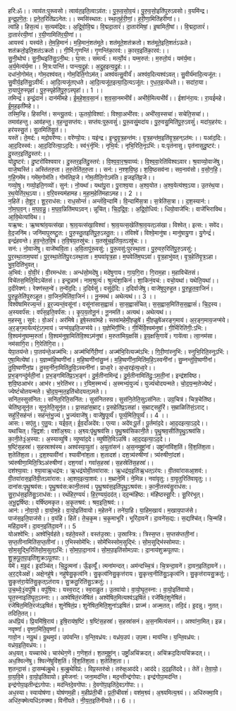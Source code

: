 

  
हरि:ॐ।। त्वाव॑त:पुरूवसो। त्वाव॑त॒इति॒त्वाऽव॑त:। पु॒रू॒व॒सो॒व॒यं। पु॒रु॒व॒सो॒इति॑पुरुऽवसो। व॒यमि॑न्द्र। इ॒न्द्र॒प्र॒णॆ॒त॒:। प्र॒ने॒त॒रिति॑प्रऽनेत:।। स्मसि॑स्थात:। स्था॒त॒र्ह॒री॒णां॒। ह॒री॒णा॒मिति॑हरीणां।।  
त्वांहि। हिस॒त्यं। स॒त्यम॑द्रिव:। अ॒द्रि॒वो॒वि॒द्म। वि॒द्मदा॒तारं॑। दा॒तार॑मिषां॒। इ॒षामिती॒षां।। वि॒द्मदा॒तारं॑। दा॒तारं॑रयी॒णां। र॒यी॒णामिति॑र॒यी॒णां।।  
आयस्य॑। यस्य॑ते। ते॒म॒हि॒मानं॑। म॒हि॒मानं॒शत॑मूते। शत॑मूते॒शत॑क्रतो। शत॑मूते॒इति॒शतं॑ऽऊते। शत॑क्रतो॒इति॒शत॑ऽक्रतो।। गी॒र्भि:गृ॒णन्ति॑। गृ॒णन्ति॑का॒रव॑:। का॒रव॒इति॑का॒रव॑:।।  
सु॒नी॒थोघ॑। सु॒नी॒थइति॑सु॒ऽनी॒थ:। घा॒स:। समर्त्य॑:। मर्त्यो॒यं। यम्म॒रुत॑:। म॒रुतो॒यं। यम॑र्य॒मा। अ॒र्य॒मेत्य॑र्य॒मा।। मि॒त्र:पान्ति॑। पान्त्य॒द्रुह॑:। अ॒द्रुह॒इत्य॒द्रुह॑:।।  
दधा॑नो॒गोम॑त्। गोम॒दश्व॑वत्। गोम॒दिति॒गोऽम॑त्। अश्व॑वत्सु॒वीर्यं॑। अश्व॑व॒दित्यश्व॑ऽवत्। सु॒वीर्य॑मादि॒त्यजू॑त:। सु॒वीर्य॒इति॑सु॒ऽवीर्य॑:। आ॒दि॒त्यजू॑तएधते। आ॒दि॒त्यजू॑त॒इत्या॒दि॒त्यऽजू॑त:। ए॒ध॒त॒इत्ये॑धते।। सदा॑रा॒या। रा॒यापु॑रु॒स्पृहा॑। पु॒रु॒स्पृहेति॑पु॒रु॒ऽस्पृहा॑।। 1 ।।  
तमिन्द्रं॑। इन्द्रं॒दानं॑। दान॑मीमहे। ई॒म॒हे॒श॒व॒सा॒नं। श॒व॒सा॒नमभी॑र्वं। अभी॑र्व॒मित्यभी॑र्वं।। ईशा॑नंरा॒य:। रा॒यई॑महे। ई॒म॒ह॒इती॑महे।।  
तस्मि॒न्हि। हिसन्ति॑। सन्त्यू॒तय॑:। ऊ॒तयो॒विश्वा॑:। विश्वा॒अभी॑रव:। अभी॑रव॒स्सचा॑। सचेति॒सचा॑।। तमाव॑हन्तु। आव॑हन्तु। व॒ह॒न्तु॒सप्त॑य:। सप्त॑य:पुरू॒वसुं॑। पु॒रू॒वसुं॒मदा॑य। पु॒रु॒वसु॒मिति॑पु॒रु॒ऽवसुं॑। मदा॑य॒हर॑य:। हर॑यस्सु॒तं। सु॒तमिति॑सु॒तं।।  
यस्ते॑। ते॒मद॑:। मदो॒वरे॑ण्य:। वरे॑ण्यो॒य:। यइ॑न्द्र। इ॒न्द्र॒वृ॒त्र॒हन्त॑म:। वृ॒त्र॒हन्त॑म॒इति॑वृ॒त्र॒हन्ऽत॑म:।। यआ॑द॒दि:। आ॒द॒दिस्स्व॑:। आ॒द॒दिरित्या॒ऽद॒दि:। स्व॑१॒॑र्नृभि॑:। नृभि॒र्य:। नृभि॒रिति॒नृऽभि॑:। य:पृत॑नासु। पृत॑नासुदु॒ष्टर॑:। दु॒स्तर॒इति॑दु॒स्तर॑:।।  
योदु॒ष्टर॑:। दु॒ष्टरो॑विश्ववार। दु॒स्तर॒इति॑दु॒स्तर॑:। वि॒श्व॒वा॒र॒श्र॒वाय्य॑:। वि॒श्व॒वा॒रेति॑विश्वऽवार। श्र॒वाय्यो॒वाजे॑षु। वाजे॒ष्वस्ति॑। अस्ति॑तरु॒ता। त॒रु॒तेति॑त॒रु॒ता।। सन॑:। न॒श्श॒वि॒ष्ठ॒। श॒वि॒ष्ठसव॑ना। सव॒नाव॑सो। व॒सो॒ग॒हि॒। ग॒हि॒गमे॑म। गमे॑म॒गोम॑ति। गोम॑तिव्र॒जे। गोम॒तीति॒गोऽम॑ति। व्र॒जइति॑व्र॒जे।।  
गव्यो॒षु। गव्यो॒इति॒गव्यो॑। सुन॑:। नो॒यथा॑। यथा॑पु॒रा। पु॒राश्व॒या। अ॒श्व॒योत। अ॒श्व॒येत्य॑श्व॒ऽया। उ॒तर॑थ॒या। र॒थ॒येति॑र॒थ॒ऽया।। व॒रि॒वस्यम॑हामह। म॒हा॒म॒हेति॑महाऽमह।। 2 ।।  
न॒हिते॑। ते॒शू॒र॒। शू॒र॒राध॑स:। राध॒सोन्तं॑। अन्तं॑वि॒न्दामि॑। वि॒न्दामि॑स॒त्रा। स॒त्रेति॑स॒त्रा।। द॒श॒स्यान॑:। नो॒म॒घ॒व॒न्। म॒घ॒व॒न्नु॒। म॒घ॒व॒न्निति॑मघऽवन्। न्नूचि॑त्। चि॒द॒द्रि॒व॒:। अ॒द्रि॒वो॒धिय॑:। धियो॒वाजे॑भि:। वाजे॑भिराविथ। आ॒वि॒थेत्या॑विथ।।  
यऋ॒ष्व:। ऋ॒ष्वश्रा॑व॒यत्स॑खा। श्रा॒व॒यत्स॑खा॒विश्वा॑। श्रा॒व॒यत्स॒खेति॑श्रा॒व॒यत्ऽस॑खा। विश्वेत्। इत्स:। सवे॑द। वे॒द॒जनि॑म। जनि॑मापुरुष्टु॒त:। पु॒रु॒स्तु॒तइति॑पु॒रु॒ऽस्तु॒त:।। तंविश्वे॑। विश्वे॒मानु॑षा। मानु॑षायु॒गा। यु॒गेन्द्रं॑। इन्द्रं॑हवन्ते। ह॒व॒न्ते॒त॒वि॒षं। त॒वि॒षंय॒तस्रु॑च:। य॒तस्रु॑च॒इति॑य॒तऽस्रु॑च:।।  
सन॑:। नो॒वाजे॑षु। वाजे॑ष्ववि॒ता। अ॒वि॒तापु॑रू॒वसु॑:। पु॒रू॒वसु॑:पुरस्था॒ता। पु॒रु॒वरु॒रिति॑पु॒रु॒ऽवसु॑:। पु॒र॒स्था॒ताम॒घवा॑। पु॒र॒स्था॒तेति॑पु॒रःऽस्था॒ता। म॒घवा॑वृत्र॒हा। म॒घवेति॑म॒घऽवा॑। वृ॒त्र॒हाभु॑वत्। वृ॒त्र॒हेति॑वृ॒त्र॒ऽहा। भु॒व॒दिति॑भुवत्।  
अ॒भिव॑:। वो॒वी॒रं। वी॒रमन्ध॑स:। अन्ध॑सो॒मदे॑षु। मदे॑षुगाय। गा॒य॒गि॒रा। गि॒राम॒हा। म॒हाविचे॑तसं। विचे॑तस॒मिति॒विऽचे॑तसं।। इन्द्र॒न्नाम॑। नाम॒श्रुत्यं॑। श्रुत्यं॑शा॒किनं॑। शा॒किनं॒वच॑:। वचो॒यथा॑। यथेति॒यथा॑।।  
द॒दीरेक्ण॑:। रेक्ण॑स्त॒न्वे॑। त॒न्वे॑द॒दि:। द॒दिर्वसु॑। वसु॑र्द॒दि:। द॒दिर्वाजे॑षु। वाजे॑षुपुरुहूत। पु॒रु॒हू॒त॒वा॒जिनं॑। पु॒रु॒हू॒तेति॑पुरुऽहूत। वा॒जिन॒मिति॑वा॒जिनं॑।। नू॒नमथ॑। अथेत्यथ॑।। 3 ।।  
विश्वे॑षामिरज्य॒न्तं॑। इ॒र॒ज्यन्तं॒वसू॑नां। वसू॑नांसास॒ह्वासं॑। सा॒स॒ह्वासं॑चित्। स॒स॒ह्वास॒मिति॑स॒स॒ह्वासं॑। चि॒द॒स्य। अ॒स्यवर्प॑स:। वर्प॑स॒इति॒वर्प॑स:।। कृ॒प॒य॒तोनू॒नं। नू॒नमति॑। अत्यथ॑। अथेत्यथ॑।।  
म॒हस्सु। सुव॑:। वो॒अरं॑। अर॑मिषे। इ॒षे॒स्तवा॑महे। स्तवा॑महेमी॒ह्ळुषे॑। मी॒ह्ळुषे॑अरङ्ग॒माय॑। अ॒र॒ङ्ग॒माय॒जग्म॑ये। अ॒र॒ङ्ग॒मायेत्य॑रं॒ऽग॒माय॑। जग्म॑य॒इति॒जग्म॑ये।। य॒ज्ञेभि॑र्गी॒भि:। गी॒र्भिर्वि॒श्वम॑नुषां। गी॒र्भिरिति॑गी॒:ऽभि:। वि॒श्वम॑नुषाम्म॒रुतां॑। वि॒श्वम॑नुषा॒मिति॑वि॒श्वऽम॑नुषां। म॒रुता॑मिय॒क्षसि॑। इ॒य॒क्षसि॒गाये॑। गाये॑त्वा। त्वा॒नम॑सा। नम॑सागि॒रा। गि॒रेति॑गि॒रा।।  
येपा॒तय॑न्ते। पा॒तय॑न्ते॒अज्म॑भि:। अज्म॑भिर्गिरी॒णां। अज्म॑भि॒रित्यज्म॑ऽभि:। गि॒री॒णांस्नुभि॑:। स्नुभि॒रिति॒स्नुऽभि॑:। ए॒षा॒मित्ये॑षां।। य॒ज्ञम्म॑हि॒ष्वणी॑नां। म॒हि॒ष्वणी॑नांसु॒म्नं। म॒हि॒ष्वणी॑ना॒मिति॑म॒हि॒ऽस्वनी॑नां। सु॒म्नन्तु॑वि॒ष्वणी॑नां। तु॒वि॒ष्वणी॑नां॒प्र। तु॒स्व॒नी॑ना॒मिति॑तु॒वि॒ऽस्वनी॑नां। प्राध्व॒रे। अ॒ध्व॒रइ॑त्य॒ध्व॒रे।।  
प्र॒भ॒ङ्गन्दु॑र्मती॒नां। प्र॒भ॒ङ्गमिति॑प्र॒ऽभ॒ङ्गं। दु॒र्म॒तीनामिन्द्र॑। दु॒र्म॒तीनामिति॑दु॒:ऽम॒ती॒नां। इन्द्र॑शविष्ठ। श॒वि॒ष्ठआभ॑र। आभ॑र। भ॒रेति॑भर।। र॒यिम॒स्मभ्यं॑। अ॒स्मभ्यं॒युज्यं॑। युज्यं॑चोदयन्मते। चो॒द॒य॒न्म॒तेज्येष्टं॑। ज्येष्टं॑चोतयन्मते। चो॒द॒य॒न्म॒त॒इति॑चोदयत्ऽमते।।  
सनि॑त॒स्सुस॑नित:। सनि॑त॒रिति॒सनि॑त:। सुस॑नितरुग्र। सुस॑नि॒तेति॒सुऽस॑नित:। उग्र॒चित्र॑। चित्र॒चेति॑ष्ठ। चेति॑ष्ठ॒सूनृ॑त। सूनृ॒तेति॒सूनृ॑त।। प्रा॒सहा॑स॒म्राट्। प्र॒सहेति॑प्र॒ऽसहा॑। स॒म्राट्सहु॑रिं। स॒म्राळिति॑सं॒ऽराट्। सहु॑रिं॒सह॑न्तं। सह॑न्तं॒भु॒ज्यं। भु॒ज्यंवाजे॑षु। वाजे॑षु॒पूर्व्यं॑। पूर्व्य॒मिति॒पूर्व्यं॑।। 4 ।।  
आस:। सए॑तु। ए॒तु॒य:। यई॑व॒त्। ई॒व॒दाँअदे॑व:। एत्या। अदे॑व:पू॒र्तं। पू॒र्तमा॑द॒दे। आ॒द॒दइत्या॒ऽद॒दे।। यथा॑चित्। चि॒द्वश॑:। वशो॑अ॒श्व्य:। अ॒श्व्य:पृ॑थु॒श्रव॑सि। पृ॒थु॒श्रव॑सिकानी॒ते। पृ॒थु॒श्रव॒सीति॑पृ॒थु॒ऽश्रव॑सि। का॒नी॒ते३॒॑अ॒स्या:। अ॒स्याव्युषि॑। व्युष्या॑द॒दे। व्युषीति॒विऽउषि॑। आ॒द॒दइत्या॒ऽद॒दे।।  
ष॒ष्टिंस॒हस्रा॑। स॒हस्राश्व॑स्य। अश्व॑स्या॒युता॑। अ॒युता॑सनं। अ॒स॒नमुष्ट्रा॑नां। उष्ट्रा॑नांविंश॒तिं। विं॒श॒तिंश॒ता। श॒तेति॑श॒ता।। द॒श॒श्यावी॑नां। श्यावी॑नांश॒ता। श॒तादश॑। दश॒त्र्य॑रुषीणां। त्र्य॑रुषीणां॒दश॑। त्र्य॑रुषीणा॒मिति॒त्रिऽअ॑रुषीणां। दश॒गवां॑। गवां॑स॒हस्रा॑। स॒हस्रेति॑स॒हस्रा॑।।  
दश॑श्या॒वा:। श्या॒वाऋ॒धद्र॑य:। ऋ॒धद्र॑योवी॒तवा॑रास:। ऋ॒धद्र॑य॒इति॑ऋ॒धत्ऽर॑य:। वी॒तवा॑रासआ॒शव॑:। वी॒तवा॑रास॒इति॑वी॒तऽवा॑रास:। आ॒शव॒इत्या॒शव॑:।। म॒थ्राने॒मिं। ने॒मिन्न। नवा॑वृतु:। वा॒वृ॒तुरिति॑वावृतु:।।  
दाना॑स:पृथु॒श्रव॑स:। पृ॒थु॒श्रव॑स:कानी॒तस्य॑। पृ॒थु॒श्रव॑स॒इति॑पृ॒थु॒ऽश्रव॑स:। का॒नी॒तस्य॑सु॒राध॑स:। सु॒रा॒ध॑स॒इति॑सु॒ऽराध॑स:।। रथं॑हिर॒ण्ययं॑। हि॒र॒ण्ययं॒दद॑त्। दद॒न्मंहि॑ष्ठ:। मंहि॑ष्ठस्सू॒रि:। सू॒रिर॑भूत्। अ॒भू॒द्वर्षि॑ष्ठ:। वर्षि॑ष्ठमकृत। अ॒कृ॒तश्रव॑:। श्रव॒इति॒श्रव॑:।।  
आन॑:। नो॒वा॒यो॒। वा॒यो॒म॒हे। वा॒यो॒इति॑वायो। म॒हेतने॑। तने॑या॒हि। या॒हिम॒खाय॑। म॒खाय॒पाज॑से। पाज॑स॒इति॒पाज॑से।। व॒यंहि। हिते॑। ते॒च॒कृ॒म। च॒कृ॒माभूरि॑। भूरि॑दा॒वने॑। दा॒वने॑स॒द्य:। स॒द्यश्चि॑त्। चि॒न्महि॑। महि॑दा॒वने॑। दा॒वन॒इति॑दा॒वने॑।। 5  
योअश्वे॑भि:। अश्वे॑भि॒र्वह॑ते। वह॑ते॒वस्ते॑। वस्त॑उ॒स्रा:। उ॒स्रास्त्रि:। त्रिस्स॒प्त। स॒प्तस॑प्तती॒नां। स॒प्त॒तीनामिति॑स॒प्त॒तीनां।। ए॒भिस्सोमे॑भि:। सोमे॑भिस्सोम॒सुद्भि॑:। सो॒म॒सुद्भि॑स्सोमपा:। सो॒म॒सुद्भि॒रिति॑सो॒म॒सुत्ऽभि॑:। सो॒म॒पा॒दा॒नाय॑। सो॒म॒पा॒इति॑सोमऽपा:। दा॒नाय॑शुक्रपूतपा:। शु॒क्र॒पू॒त॒पा॒इति॑शुक्रऽपूतपा:।।  
येमे॑। म॒इ॒दं। इ॒दञ्चि॑त्। चि॒दु॒त्मना॑। ऊँ॒इत्यूँ॑। त्मना॑मन्दत्। अम॑न्दच्चि॒त्रं। चि॒त्रन्दा॒वने॑। दा॒वन॒इति॑दा॒वने॑।। अ॒र॒ट्वेअक्षे॑। अक्षे॒नहु॑षे। नहु॑षेसु॒कृत्व॑नि। सु॒कृत्व॑निसु॒कृत्त॑राय। सु॒कृत्त्व॒नीति॑सु॒ऽकृत्व॑नि। सु॒कृत्त॑रायसु॒क्रतु॑:। सु॒कृत्त॑रा॒येति॑सु॒कृत्ऽत॑राय। सु॒क्रतु॒रिति॑सु॒ऽक्रतु॑:।।  
उ॒च॒थ्ये॒३॒॑वपु॑षि। वपु॑षि॒य:। यस्व॒राट्। स्व॒राळु॒त। उ॒तवा॑यो। वा॒यो॒घृ॒त॒स्ना:। वा॒यो॒इति॑वायो। घृ॒त॒स्नाइति॑घृ॒त॒ऽस्ना:।। अश्वे॑षितं॒रजे॑षितं। अश्वे॑षित॒मित्यश्व॑ऽइषितं। रजे॑षितं॒शुने॑षितं। रजे॑षित॒मिति॒रज॑ऽइषितं। शुने॑षितं॒प्र। शुने॑षित॒मिति॒शुना॑ऽइषितं। प्राज्म॑। अज्म॒तत्। तदि॒दं। इ॒दन्नु। नुतत्। तदिति॒तत्।।  
अध॑प्रि॒यं। प्रि॒यमि॑षि॒राय॑। इ॒षि॒राय॑ष॒ष्टिं। ष॒ष्टिंस॒हस्रा॑। स॒हस्रा॑सनं। अ॒स॒नमित्य॑सनं।। अश्वा॑ना॒मित्। इन्न। नवृष्णां॑। वृष्णा॒मिति॒वृष्णां॑।।  
गावो॒न। नयू॒थं। यू॒थमुप॑। उप॑यन्ति। य॒न्ति॒वध्र॑य:। वध्र॑य॒उप॑। उप॒मा। माय॑न्ति। य॒न्ति॒वध्र॑य:। वध्र॑य॒इति॒वध्र॑य:।।  
अध॒यत्। यच्चार॑थे। चार॑थेग॒णॆ। ग॒णॆश॒तं। श॒तमुष्ट्रा॑न्। उष्ट्राँ॒अचि॑क्रदत्। अचि॑क्रद॒दित्यचि॑क्रदत्।। अध॒श्वित्ने॑षु। श्वित्ने॑षुविंश॒तिं। विं॒श॒तिंश॒ता। श॒तेति॑श॒ता।।  
श॒तन्दा॒सं। दा॒सम्ब॑ल्बू॒थे। ब॒ल्बू॒थेविप्र॑:। विप्र॒स्तरु॑क्षे। तरु॑क्ष॒आद॑दे। आद॑दे। द॒द॒इति॑ददे।। तेते॑। ते॒वा॒यो॒। वा॒य॒वि॒मे। वा॒यो॒इति॑वायो। इ॒मेजना॑:। जना॒मद॑न्ति। मद॒न्तीन्द्र॑गोपा:। इन्द्र॑गोपा॒मद॑न्ति। इन्द्र॑गोपा॒इतीन्द्र॑ऽगोपा:। मद॑न्तिदे॒वगो॑पा:। दे॒वगो॑पा॒इति॑दे॒वऽगो॑पा:।।  
अध॒स्या। स्यायोष॑णा। योष॑णम॒ही। म॒हीप्र॑ती॒ची। प्र॒ती॒चीवशं॑। वश॑म॒श्व्यं। अ॒श्व्यमित्य॒श्व्यं।। अधि॑रुक्मा॒वि। अधि॑रु॒क्मेत्यधि॑ऽरुक्मा। विनी॑यते। नी॒य॒त॒इति॑नीयते।। 6 ।।  
